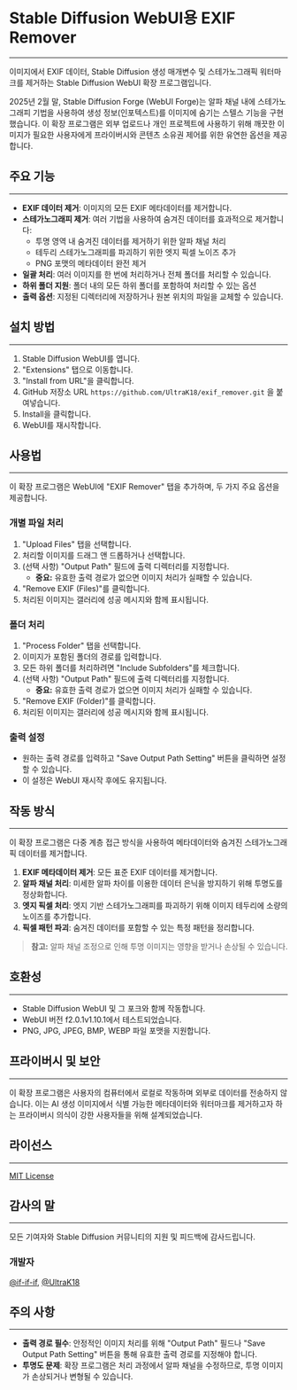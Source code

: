 # Stable Diffusion WebUI용 EXIF Remover
---
이미지에서 EXIF 데이터, Stable Diffusion 생성 매개변수 및 스테가노그래픽 워터마크를 제거하는 Stable Diffusion WebUI 확장 프로그램입니다.

2025년 2월 말, Stable Diffusion Forge (WebUI Forge)는 알파 채널 내에 스테가노그래피 기법을 사용하여 생성 정보(인포텍스트)를 이미지에 숨기는 스텔스 기능을 구현했습니다. 이 확장 프로그램은 외부 업로드나 개인 프로젝트에 사용하기 위해 깨끗한 이미지가 필요한 사용자에게 프라이버시와 콘텐츠 소유권 제어를 위한 유연한 옵션을 제공합니다.

## 주요 기능
---
- **EXIF 데이터 제거**: 이미지의 모든 EXIF 메타데이터를 제거합니다.
- **스테가노그래피 제거**: 여러 기법을 사용하여 숨겨진 데이터를 효과적으로 제거합니다:
  - 투명 영역 내 숨겨진 데이터를 제거하기 위한 알파 채널 처리
  - 테두리 스테가노그래피를 파괴하기 위한 엣지 픽셀 노이즈 추가
  - PNG 포맷의 메타데이터 완전 제거
- **일괄 처리**: 여러 이미지를 한 번에 처리하거나 전체 폴더를 처리할 수 있습니다.
- **하위 폴더 지원**: 폴더 내의 모든 하위 폴더를 포함하여 처리할 수 있는 옵션
- **출력 옵션**: 지정된 디렉터리에 저장하거나 원본 위치의 파일을 교체할 수 있습니다.

## 설치 방법
---
1. Stable Diffusion WebUI를 엽니다.  
2. "Extensions" 탭으로 이동합니다.  
3. "Install from URL"을 클릭합니다.  
4. GitHub 저장소 URL ```https://github.com/UltraK18/exif_remover.git``` 을 붙여넣습니다.  
5. Install을 클릭합니다.  
6. WebUI를 재시작합니다.

## 사용법
---
이 확장 프로그램은 WebUI에 "EXIF Remover" 탭을 추가하며, 두 가지 주요 옵션을 제공합니다.

### 개별 파일 처리

1. "Upload Files" 탭을 선택합니다.  
2. 처리할 이미지를 드래그 앤 드롭하거나 선택합니다.  
3. (선택 사항) "Output Path" 필드에 출력 디렉터리를 지정합니다.  
   - **중요:** 유효한 출력 경로가 없으면 이미지 처리가 실패할 수 있습니다.  
4. "Remove EXIF (Files)"를 클릭합니다.  
5. 처리된 이미지는 갤러리에 성공 메시지와 함께 표시됩니다.

### 폴더 처리

1. "Process Folder" 탭을 선택합니다.  
2. 이미지가 포함된 폴더의 경로를 입력합니다.  
3. 모든 하위 폴더를 처리하려면 "Include Subfolders"를 체크합니다.  
4. (선택 사항) "Output Path" 필드에 출력 디렉터리를 지정합니다.  
   - **중요:** 유효한 출력 경로가 없으면 이미지 처리가 실패할 수 있습니다.  
5. "Remove EXIF (Folder)"를 클릭합니다.  
6. 처리된 이미지는 갤러리에 성공 메시지와 함께 표시됩니다.

### 출력 설정

- 원하는 출력 경로를 입력하고 "Save Output Path Setting" 버튼을 클릭하면 설정할 수 있습니다.  
- 이 설정은 WebUI 재시작 후에도 유지됩니다.

## 작동 방식
---
이 확장 프로그램은 다중 계층 접근 방식을 사용하여 메타데이터와 숨겨진 스테가노그래픽 데이터를 제거합니다.

1. **EXIF 메타데이터 제거**: 모든 표준 EXIF 데이터를 제거합니다.  
2. **알파 채널 처리**: 미세한 알파 차이를 이용한 데이터 은닉을 방지하기 위해 투명도를 정상화합니다.  
3. **엣지 픽셀 처리**: 엣지 기반 스테가노그래피를 파괴하기 위해 이미지 테두리에 소량의 노이즈를 추가합니다.  
4. **픽셀 패턴 파괴**: 숨겨진 데이터를 포함할 수 있는 특정 패턴을 정리합니다.

> **참고:** 알파 채널 조정으로 인해 투명 이미지는 영향을 받거나 손상될 수 있습니다.

## 호환성
---
- Stable Diffusion WebUI 및 그 포크와 함께 작동합니다.  
- WebUI 버전 f2.0.1v1.10.1에서 테스트되었습니다.  
- PNG, JPG, JPEG, BMP, WEBP 파일 포맷을 지원합니다.

## 프라이버시 및 보안
---
이 확장 프로그램은 사용자의 컴퓨터에서 로컬로 작동하며 외부로 데이터를 전송하지 않습니다. 이는 AI 생성 이미지에서 식별 가능한 메타데이터와 워터마크를 제거하고자 하는 프라이버시 의식이 강한 사용자들을 위해 설계되었습니다.

## 라이선스
---
[MIT License](LICENSE)

## 감사의 말
---
모든 기여자와 Stable Diffusion 커뮤니티의 지원 및 피드백에 감사드립니다.

### 개발자
[@if-if-if](https://github.com/if-if-if), [@UltraK18](https://github.com/UltraK18)

## 주의 사항
---
- **출력 경로 필수**: 안정적인 이미지 처리를 위해 "Output Path" 필드나 "Save Output Path Setting" 버튼을 통해 유효한 출력 경로를 지정해야 합니다.  
- **투명도 문제**: 확장 프로그램은 처리 과정에서 알파 채널을 수정하므로, 투명 이미지가 손상되거나 변형될 수 있습니다.
